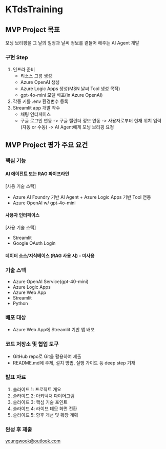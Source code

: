 # KTdsTraining

## MVP Project 목표
모닝 브리핑을 그 날의 일정과 날씨 정보를 곁들어 해주는 AI Agent 개발
### 구현 Step
1. 인프라 준비
   - 리소스 그룹 생성
   - Azure OpenAI 생성
   - Azure Logic Apps 생성(MSN 날씨 Tool 생성 목적)
   - gpt-4o-mini 모델 배포(in Azure OpenAI)
2. 각종 키를 .env 환경변수 등록
3. Streamlit app 개발 착수
   - 채팅 인터페이스
   - 구글 로그인 연동 -> 구글 캘린더 정보 연동 -> 사용자로부터 현재 위치 입력(자동 or 수동) -> AI Agent에게 모닝 브리핑 요청

## MVP Project 평가 주요 요건
### 핵심 기능
#### AI 에이전트 또는 RAG 파이프라인
[사용 기술 스택]
- Azure AI Foundry 기반 AI Agent + Azure Logic Apps 기반 Tool 연동
- Azure OpenAI w/ gpt-4o-mini
#### 사용자 인터페이스
[사용 기술 스택]
- Streamlit
- Google OAuth Login
#### 데이터 소스/지식베이스 (RAG 사용 시) - 미사용

### 기술 스택
- Azure OpenAI Service(gpt-40-mini)
- Azure Logic Apps
- Azure Web App
- Streamlit
- Python

### 배포 대상
- Azure Web App에 Streamlit 기반 앱 배포

### 코드 저장소 및 협업 도구
- GitHub repo로 Git을 활용하여 제출
- README.md에 주제, 설치 방법, 실행 가이드 등 deep step 기재

### 발표 자료
1. 슬라이드 1: 프로젝트 개요
2. 슬라이드 2: 아키텍처 다이어그램
3. 슬라이드 3: 핵심 기술 포인트
4. 슬라이드 4: 라이브 데모 화면 전환
5. 슬라이드 5: 향후 개선 및 확장 계획

### 완성 후 제출
youngwook@outlook.com